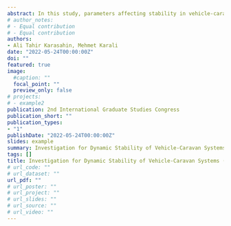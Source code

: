 ```yaml
---
abstract: In this study, parameters affecting stability in vehicle-caravan systems are investigated. In an example vehicle-caravan system, the location of the center of gravity and the effects of the speed of the vehicle-caravan system are evaluated. In order to examine the effects of the specified parameters, a double lane change maneuver has been carried out at certain speeds. The vehicle-caravan system is modeled with three degrees of freedom. The resulting system model is transferred to the MATLAB/Simulink environment and various experiments is implemented. Linear Quadratic Regulator (LQR) controller has been developed for the lateral stability of the vehicle-caravan system. In addition, system behavior is observed when the controller is active and passive. The effects of relocating the center of gravity and the controller's active or passive system dynamics are shown in the simulation environment. It has been shown that using an active controller for lateral stability in the vehicle-caravan system and having the center of gravity in the right place provides an improvement in system dynamics.
# author_notes:
# - Equal contribution
# - Equal contribution
authors:
- Ali Tahir Karasahin, Mehmet Karali
date: "2022-05-24T00:00:00Z"
doi: ""
featured: true
image: 
  #caption: ""
  focal_point: ""
  preview_only: false
# projects:
# - example2
publication: 2nd International Graduate Studies Congress 
publication_short: ""
publication_types:
- "1"
publishDate: "2022-05-24T00:00:00Z"
slides: example
summary: Investigation for Dynamic Stability of Vehicle-Caravan Systems (Accepted) [PhD study]
tags: []
title: Investigation for Dynamic Stability of Vehicle-Caravan Systems (Accepted) [PhD study]
# url_code: ""
# url_dataset: ""
url_pdf: ""
# url_poster: ""
# url_project: ""
# url_slides: ""
# url_source: ""
# url_video: ""
---
```

